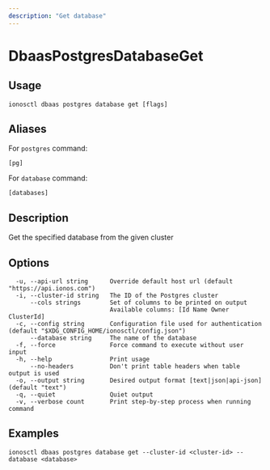 ```yaml
---
description: "Get database"
---
```


# DbaasPostgresDatabaseGet

## Usage

```text
ionosctl dbaas postgres database get [flags]
```

## Aliases

For `postgres` command:

```text
[pg]
```

For `database` command:

```text
[databases]
```

## Description

Get the specified database from the given cluster

## Options

```text
  -u, --api-url string      Override default host url (default "https://api.ionos.com")
  -i, --cluster-id string   The ID of the Postgres cluster
      --cols strings        Set of columns to be printed on output 
                            Available columns: [Id Name Owner ClusterId]
  -c, --config string       Configuration file used for authentication (default "$XDG_CONFIG_HOME/ionosctl/config.json")
      --database string     The name of the database
  -f, --force               Force command to execute without user input
  -h, --help                Print usage
      --no-headers          Don't print table headers when table output is used
  -o, --output string       Desired output format [text|json|api-json] (default "text")
  -q, --quiet               Quiet output
  -v, --verbose count       Print step-by-step process when running command
```

## Examples

```text
ionosctl dbaas postgres database get --cluster-id <cluster-id> --database <database>
```

